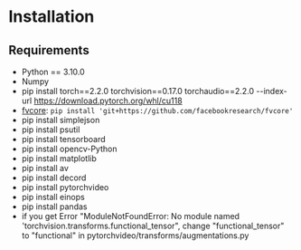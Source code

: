 # Installation

## Requirements
- Python == 3.10.0
- Numpy
- pip install torch==2.2.0 torchvision==0.17.0 torchaudio==2.2.0 --index-url https://download.pytorch.org/whl/cu118
- [fvcore](https://github.com/facebookresearch/fvcore/): `pip install 'git+https://github.com/facebookresearch/fvcore'`
- pip install simplejson
- pip install psutil
- pip install tensorboard
- pip install opencv-Python
- pip install matplotlib
- pip install av
- pip install decord
- pip install pytorchvideo
- pip install einops
- pip install pandas
- if you get Error "ModuleNotFoundError: No module named 'torchvision.transforms.functional_tensor", change "functional_tensor" to "functional" in pytorchvideo/transforms/augmentations.py 
